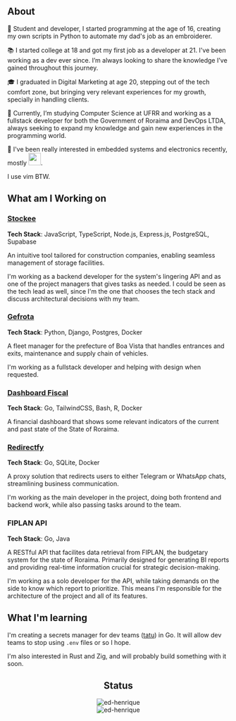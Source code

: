 ## About

🚀 Student and developer, I started programming at the age of 16, creating my own scripts in Python to automate my dad's job as an embroiderer.

📚 I started college at 18 and got my first job as a developer at 21. I've been working as a dev ever since. I’m always looking to share the knowledge I’ve gained throughout this journey.

🎓 I graduated in Digital Marketing at age 20, stepping out of the tech comfort zone, but bringing very relevant experiences for my growth, specially in handling clients.

🧩 Currently, I’m studying Computer Science at UFRR and working as a fullstack developer for both the Government of Roraima and DevOps LTDA, always seeking to expand my knowledge and gain new experiences in the programming world.

🔌 I've been really interested in embedded systems and electronics recently, mostly <img src="https://skillicons.dev/icons?i=c,arduino,raspberrypi" height="28"/>.

I use vim BTW.

## What am I Working on

### [Stockee](https://stockee.vercel.app/login)

**Tech Stack**: JavaScript, TypeScript, Node.js, Express.js, PostgreSQL, Supabase

An intuitive tool tailored for construction companies, enabling seamless management of storage facilities.

I'm working as a backend developer for the system's lingering API and as one of the project managers that gives tasks as needed. I could be seen as the tech lead as well, since I'm the one that chooses the tech stack and discuss architectural decisions with my team.

### [Gefrota](https://github.com/Jabuti-Apps/jabuti)

**Tech Stack**: Python, Django, Postgres, Docker

A fleet manager for the prefecture of Boa Vista that handles entrances and exits, maintenance and supply chain of vehicles.

I'm working as a fullstack developer and helping with design when requested.

### [Dashboard Fiscal](https://dashboard-fiscal.fly.dev)

**Tech Stack**: Go, TailwindCSS, Bash, R, Docker

A financial dashboard that shows some relevant indicators of the current and past state of the State of Roraima.

### [Redirectfy](https://redirectfy.com)

**Tech Stack**: Go, SQLite, Docker

A proxy solution that redirects users to either Telegram or WhatsApp chats, streamlining business communication.

I'm working as the main developer in the project, doing both frontend and backend work, while also passing tasks around to the team.

### FIPLAN API

**Tech Stack**: Go, Java

A RESTful API that facilites data retrieval from FIPLAN, the budgetary system for the state of Roraima. Primarily designed for generating BI reports and providing real-time information crucial for strategic decision-making.

I'm working as a solo developer for the API, while taking demands on the side to know which report to prioritize. This means I'm responsible for the architecture of the project and all of its features.

## What I'm learning

I'm creating a secrets manager for dev teams ([tatu](https://github.com/ed-henrique/tatu)) in Go. It will allow dev teams to stop using `.env` files or so I hope.

I'm also interested in Rust and Zig, and will probably build something with it soon.

<div align="center">

<h2>Status</h2>

<img src="https://github-readme-stats.vercel.app/api?username=ed-henrique&show_icons=true&locale=en&hide_border=true&bg_color=0d1117&text_color=ffffff&title_color=fb8c00&icon_color=fb8c00&hide_title=true&card_width=444" alt="ed-henrique" />

<br />
  
<img src="https://github-readme-stats.vercel.app/api/top-langs?username=ed-henrique&show_icons=true&locale=en&layout=compact&hide=assembly,c%2b%2b,cmake,css,html,jupyter%20notebook,vhdl&exclude_repo=dotfiles&hide_border=true&bg_color=0d1117&text_color=ffffff&title_color=ffffff&hide_title=true&langs_count=8&card_width=444" alt="ed-henrique" />

</div>

